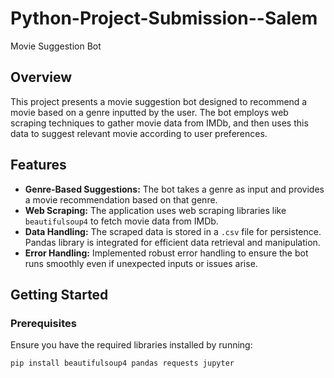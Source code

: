 # Python-Project-Submission--Salem
Movie Suggestion Bot

## Overview

This project presents a movie suggestion bot designed to recommend a movie based on a genre inputted by the user. The bot employs web scraping techniques to gather movie data from IMDb, and then uses this data to suggest relevant movie according to user preferences.

## Features

- **Genre-Based Suggestions:** The bot takes a genre as input and provides a movie recommendation based on that genre.
- **Web Scraping:** The application uses web scraping libraries like `beautifulsoup4` to fetch movie data from IMDb.
- **Data Handling:** The scraped data is stored in a `.csv` file for persistence. Pandas library is integrated for efficient data retrieval and manipulation.
- **Error Handling:** Implemented robust error handling to ensure the bot runs smoothly even if unexpected inputs or issues arise.

## Getting Started

### Prerequisites

Ensure you have the required libraries installed by running:

```bash
pip install beautifulsoup4 pandas requests jupyter






